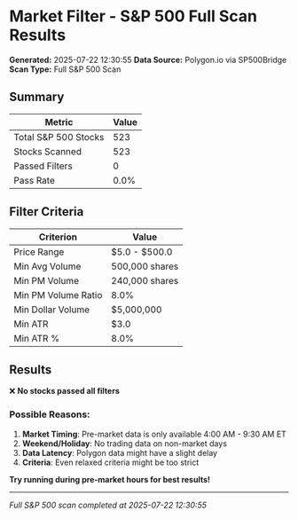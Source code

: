 # Market Filter - S&P 500 Full Scan Results

**Generated:** 2025-07-22 12:30:55
**Data Source:** Polygon.io via SP500Bridge
**Scan Type:** Full S&P 500 Scan

## Summary

| Metric | Value |
|--------|-------|
| Total S&P 500 Stocks | 523 |
| Stocks Scanned | 523 |
| Passed Filters | 0 |
| Pass Rate | 0.0% |

## Filter Criteria

| Criterion | Value |
|-----------|-------|
| Price Range | $5.0 - $500.0 |
| Min Avg Volume | 500,000 shares |
| Min PM Volume | 240,000 shares |
| Min PM Volume Ratio | 8.0% |
| Min Dollar Volume | $5,000,000 |
| Min ATR | $3.0 |
| Min ATR % | 8.0% |

## Results

❌ **No stocks passed all filters**

### Possible Reasons:

1. **Market Timing**: Pre-market data is only available 4:00 AM - 9:30 AM ET
2. **Weekend/Holiday**: No trading data on non-market days
3. **Data Latency**: Polygon data might have a slight delay
4. **Criteria**: Even relaxed criteria might be too strict

**Try running during pre-market hours for best results!**

---
*Full S&P 500 scan completed at 2025-07-22 12:30:55*
